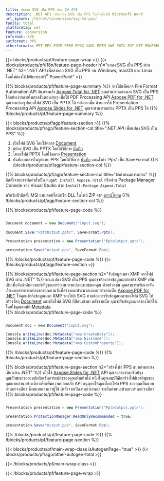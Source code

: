 ```yaml
---
title: ส่งออก SVG เป็น PPS ผ่าน C# API
description: .NET API เพื่อแปลง SVG เป็น PPS โดยไม่ต้องใช้ Microsoft Word
url_ignore: /th/net/conversion/svg-to-pps/
family: total
platformtag: net
feature: conversion
informat: SVG
outformat: PPS
otherformats: PPT PPS POTM PPSM PPSX XAML PPTM SWF POTX POT OTP POWERPOINT
---
```

{{< blocks/products/pf/feature-page-wrap >}}
{{< blocks/products/pf/i18n/feature-page-header h1="แสดง SVG เป็น PPS ผ่าน .NET" h2=".NET API เพื่อส่งออก SVG เป็น PPS บน Windows, macOS และ Linux โดยไม่ต้องใช้ Microsoft<sup>&reg;</sup> PowerPoint" >}}

{{% blocks/products/pf/feature-page-summary %}}
การใช้แพ็คเกจ File Format Automation API อันทรงพลัง [Aspose.Total for .NET](https://products.aspose.com/total/net/) คุณสามารถแสดงผล SVG เป็น PPS ได้อย่างง่ายดายในสองขั้นตอนง่ายๆ เมื่อใช้ PDF Processing API [Aspose.PDF for .NET](https://products.aspose.com/pdf/net/) คุณจะแปลงรูปแบบไฟล์ SVG เป็น PPTX ได้ หลังจากนั้น ด้วยการใช้ Presentation Processing API [Aspose.Slides for .NET](https://products.aspose.com/slides/net/) คุณจะสามารถแปลง PPTX เป็น PPS ได้
{{% /blocks/products/pf/feature-page-summary  %}}

{{< blocks/products/pf/agp/feature-section >}}
{{% blocks/products/pf/agp/feature-section-col title=".NET API เพื่อแปลง SVG เป็น PPS" %}}
1. เปิดไฟล์ SVG โดยใช้คลาส [Document](https://reference.aspose.com/pdf/net/aspose.pdf/document)
2. แปลง SVG เป็น PPTX โดยใช้วิธีการ [บันทึก](https://reference.aspose.com/pdf/net/aspose.pdf.document/save/methods/5)
3. โหลดไฟล์ PPTX โดยใช้คลาส [Presentation](https://reference.aspose.com/slides/net/aspose.slides/presentation)
4. บันทึกเอกสารในรูปแบบ PPS โดยใช้วิธีการ [บันทึก](https://reference.aspose.com/slides/net/aspose.slides.presentation/save/methods/5) และตั้งค่า `Pps' เป็น SaveFormat
{{% /blocks/products/pf/agp/feature-section-col %}}

{{% blocks/products/pf/agp/feature-section-col title="ข้อกำหนดการแปลง" %}}
ติดตั้งจากบรรทัดคำสั่งเป็น ```nuget install Aspose.Total``` หรือผ่าน Package Manager Console ของ Visual Studio ด้วย ```Install-Package Aspose.Total```

หรือรับตัวติดตั้ง MSI แบบออฟไลน์หรือ DLL ในไฟล์ ZIP จาก [ดาวน์โหลด](https://releases.aspose.comtotal/net)
{{% /blocks/products/pf/agp/feature-section-col %}}

{{% blocks/products/pf/feature-page-code %}}

```cs

Document document = new Document("input.svg");
 
document.Save("PptxOutput.pptx", SaveFormat.Pptx); 

Presentation presentation = new Presentation("PptxOutput.pptx");

presentation.Save("output.pps", SaveFormat.Pps);   
```

{{% /blocks/products/pf/feature-page-code %}}
{{< /blocks/products/pf/agp/feature-section >}}

{{% blocks/products/pf/feature-page-section  h2="รับข้อมูลเมตา XMP จากไฟล์ SVG ผ่าน .NET" %}}
ขณะแปลง SVG เป็น PPS คุณอาจต้องการข้อมูลเมตาดาต้า XMP เพิ่มเติมเพื่อจัดลำดับความสำคัญของกระบวนการแปลงแบทช์ของคุณ ตัวอย่างเช่น คุณสามารถรับและจัดเรียงเอกสารการแปลงของคุณตามวันที่สร้างและประมวลผลเอกสารตามนั้น [Aspose.PDF for .NET](https://products.aspose.com/pdf/net/) ให้คุณเข้าถึงข้อมูลเมตา XMP ของไฟล์ SVG หากต้องการรับข้อมูลเมตาของไฟล์ SVG ให้สร้างวัตถุ [Document](https://reference.aspose.com/pdf/net/aspose.pdf/document) และเปิดไฟล์ SVG ที่ป้อนเข้ามา หลังจากนั้น คุณจะรับข้อมูลเมตาของไฟล์ได้โดยใช้คุณสมบัติ [Metadata](https://reference.aspose.com/pdf/net/aspose.pdf/document/properties/metadata)  
{{% blocks/products/pf/feature-page-code %}}

```cs

Document doc = new Document("input.svg");

Console.WriteLine(doc.Metadata["xmp:CreateDate"]);
Console.WriteLine(doc.Metadata["xmp:Nickname"]);
Console.WriteLine(doc.Metadata["xmp:CustomProperty"]);
```

{{% /blocks/products/pf/feature-page-code  %}}
{{% /blocks/products/pf/feature-page-section %}}

{{% blocks/products/pf/feature-page-section  h2="สร้างไฟล์ PPS แบบอ่านอย่างเดียวผ่าน .NET" %}}
เมื่อใช้ [Aspose.Slides for .NET](https://products.aspose.com/slides/net/) API คุณจะสามารถปรับปรุงคุณลักษณะของแอปพลิเคชันการแปลงของคุณเพิ่มเติมได้ หนึ่งในคุณสมบัติคือสร้างไฟล์เอาต์พุตของคุณแบบอ่านอย่างเดียวเพื่อเพิ่มความปลอดภัย API อนุญาตให้คุณตั้งค่าไฟล์ PPS ของคุณเป็นแบบอ่านอย่างเดียว ซึ่งหมายความว่าผู้ใช้ (หลังจากเปิดงานนำเสนอ) จะเห็นคำแนะนำแบบอ่านอย่างเดียว 
{{% blocks/products/pf/feature-page-code %}}

```cs

Presentation presentation = new Presentation("PptxOutput.pptx");

presentation.ProtectionManager.ReadOnlyRecommended = true;

presentation.Save("output.pps", SaveFormat.Pps);     
```

{{% /blocks/products/pf/feature-page-code  %}}
{{% /blocks/products/pf/feature-page-section %}}

{{< blocks/products/pf/main-wrap-class isAutogenPage="true" >}}
{{< blocks/products/pf/agp/other-autogen-total >}}
 

{{< /blocks/products/pf/main-wrap-class >}}

{{< /blocks/products/pf/feature-page-wrap >}}